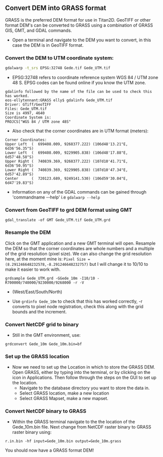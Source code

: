 ## Convert DEM into GRASS format 

GRASS is the preferred DEM format for use in Titan2D. GeoTIFF or other format DEM's can be converted to GRASS using a combination of GRASS GIS, GMT, and GDAL commands. 

* Open a terminal and navigate to the DEM you want to convert, in this case the DEM is in GeoTIFF format. 
	
### Convert the DEM to UTM coordinate system:

``` bash
gdalwarp -t_srs EPSG:32748 Gede.tif Gede_UTM.tif
``` 
* EPSG:32748 refers to coordinate reference system WGS 84 / UTM zone 48 S. EPSG codes can be found online if you know the UTM zone.

``` shell
gdalinfo followed by the name of the file can be used to check this has worked. 
eos-ellytennant:GRASS elly$ gdalinfo Gede_UTM.tif 
Driver: GTiff/GeoTIFF
Files: Gede_UTM.tif
Size is 4997, 4640
Coordinate System is:
PROJCS["WGS 84 / UTM zone 48S" 
```
* Also check that the corner coordinates are in UTM format (meters):
	
```	
Corner Coordinates:
Upper Left  (  699408.009, 9268377.222) (106d48'13.21"E,  6d36'56.35"S)
Lower Left  (  699408.009, 9229905.838) (106d48'17.88"E,  6d57'48.58"S)
Upper Right (  740839.369, 9268377.222) (107d10'41.71"E,  6d36'50.95"S)
Lower Right (  740839.369, 9229905.838) (107d10'47.34"E,  6d57'42.89"S)
Center      (  720123.689, 9249141.530) (106d59'30.04"E,  6d47'19.83"S)
```
* Information on any of the GDAL commands can be gained through 'commandname --help' i.e `gdalwarp --help` 
	
### Convert from GeoTIFF to grd DEM format using GMT 

```gdal_translate -of GMT Gede_UTM.tif Gede_UTM.grd``` 
	
### Resample the DEM
Click on the GMT application and a new GMT terminal will open. Resample the DEM so that the corner coordinates are whole numbers and a multiple of the grid resolution (pixel size). We can also change the grid resolution here, at the moment mine is: `Pixel Size = (8.291246648232578,-8.291246648232757)` but I will change it to 10/10 to make it easier to work with.

```grdsample Gede_UTM.grd -GGede_10m -I10/10 -R700000/740000/9230000/9268000 -r -V```
	
* (West/East/South/North)
	
* Use `grdinfo Gede_10m` to check that this has worked correctly, -r converts to pixel node registration, check this along with the grid bounds and the increment. 
	
### Convert NetCDF grid to binary
* Still in the GMT environment, use:

```grdconvert Gede_10m Gede_10m.bin=bf ``` 
	

### Set up the GRASS location
* Now we need to set up the Location in which to store the GRASS DEM. Open GRASS, either by typing into the terminal, or by clicking on the icon in Applications. Then follow through the steps on the GUI  to set up the location.
	* Navigate to the database directory you want to store the data in.
	* Select GRASS location, make a new location
	* Select GRASS Mapset, make a new mapset.  
	
### Convert NetCDF binary to GRASS
* Within the GRASS terminal navigate to the the location of the Gede_10m.bin file. Next change from NetCDF raster binary to GRASS raster binary using:

```r.in.bin -hf input=Gede_10m.bin output=Gede_10m.grass``` 

You should now have a GRASS format DEM!	
		
